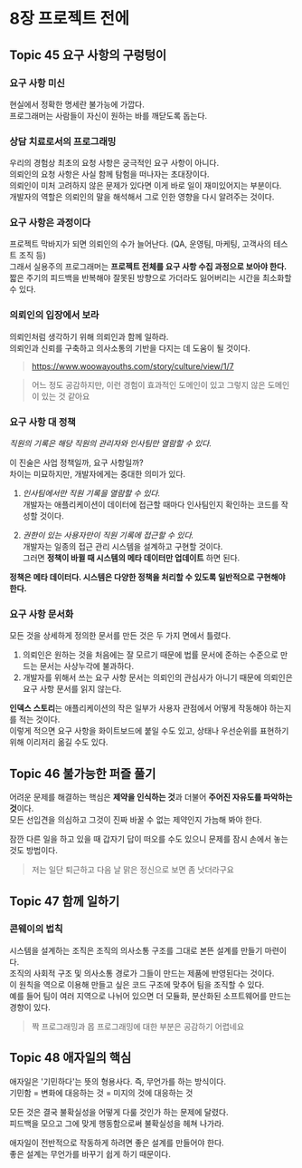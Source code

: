 # 8장 프로젝트 전에

## Topic 45 요구 사항의 구렁텅이

### 요구 사항 미신

현실에서 정확한 명세란 불가능에 가깝다.  
프로그래머는 사람들이 자신이 원하는 바를 깨닫도록 돕는다.

### 상담 치료로서의 프로그래밍

우리의 경험상 최초의 요청 사항은 궁극적인 요구 사항이 아니다.  
의뢰인의 요청 사항은 사실 함께 탐험을 떠나자는 초대장이다.  
의뢰인이 미처 고려하지 않은 문제가 있다면 이게 바로 일이 재미있어지는 부분이다.  
개발자의 역할은 의뢰인의 말을 해석해서 그로 인한 영향을 다시 알려주는 것이다.

### 요구 사항은 과정이다

프로젝트 막바지가 되면 의뢰인의 수가 늘어난다. (QA, 운영팀, 마케팅, 고객사의 테스트 조직 등)  
그래서 실용주의 프로그래머는 **프로젝트 전체를 요구 사항 수집 과정으로 보아야 한다.**  
짧은 주기의 피드백을 반복해야 잘못된 방향으로 가더라도 잃어버리는 시간을 최소화할 수 있다.

### 의뢰인의 입장에서 보라

의뢰인처럼 생각하기 위해 의뢰인과 함께 일하라.  
의뢰인과 신뢰를 구축하고 의사소통의 기반을 다지는 데 도움이 될 것이다.

> https://www.woowayouths.com/story/culture/view/1/7

> 어느 정도 공감하지만, 이런 경험이 효과적인 도메인이 있고 그렇지 않은 도메인이 있는 것 같아요

### 요구 사항 대 정책

_직원의 기록은 해당 직원의 관리자와 인사팀만 열람할 수 있다._

이 진술은 사업 정책일까, 요구 사항일까?  
차이는 미묘하지만, 개발자에게는 중대한 의미가 있다.

1. _인사팀에서만 직원 기록을 열람할 수 있다._  
   개발자는 애플리케이션이 데이터에 접근할 때마다 인사팀인지 확인하는 코드를 작성할 것이다.

2. _권한이 있는 사용자만이 직원 기록에 접근할 수 있다._  
   개발자는 일종의 접근 관리 시스템을 설계하고 구현할 것이다.  
   그러면 **정책이 바뀔 때 시스템의 메타 데이터만 업데이트** 하면 된다.

**정책은 메타 데이터다. 시스템은 다양한 정책을 처리할 수 있도록 일반적으로 구현해야 한다.**

### 요구 사항 문서화

모든 것을 상세하게 정의한 문서를 만든 것은 두 가지 면에서 틀렸다.

1. 의뢰인은 원하는 것을 처음에는 잘 모르기 때문에 법률 문서에 준하는 수준으로 만드는 문서는 사상누각에 불과하다.
2. 개발자를 위해서 쓰는 요구 사항 문서는 의뢰인의 관심사가 아니기 때문에 의뢰인은 요구 사항 문서를 읽지 않는다.

**인덱스 스토리**는 애플리케이션의 작은 일부가 사용자 관점에서 어떻게 작동해야 하는지를 적는 것이다.  
이렇게 적으면 요구 사항을 화이트보드에 붙일 수도 있고, 상태나 우선순위를 표현하기 위해 이리저리 옮길 수도 있다.

## Topic 46 불가능한 퍼즐 풀기

어려운 문제를 해결하는 핵심은 **제약을 인식하는 것**과 더불어 **주어진 자유도를 파악하는 것**이다.  
모든 선입견을 의심하고 그것이 진짜 바꿀 수 없는 제약인지 가늠해 봐야 한다.

잠깐 다른 일을 하고 있을 때 갑자기 답이 떠오를 수도 있으니 문제를 잠시 손에서 놓는 것도 방법이다.

> 저는 일단 퇴근하고 다음 날 맑은 정신으로 보면 좀 낫더라구요

## Topic 47 함께 일하기

### 콘웨이의 법칙

시스템을 설계하는 조직은 조직의 의사소통 구조를 그대로 본뜬 설계를 만들기 마련이다.  
조직의 사회적 구조 및 의사소통 경로가 그들이 만드는 제품에 반영된다는 것이다.  
이 원칙을 역으로 이용해 만들고 싶은 코드 구조에 맞추어 팀을 조직할 수 있다.  
예를 들어 팀이 여러 지역으로 나뉘어 있으면 더 모듈화, 분산화된 소프트웨어를 만드는 경향이 있다.

> 짝 프로그래밍과 몹 프로그래밍에 대한 부분은 공감하기 어렵네요

## Topic 48 애자일의 핵심

애자일은 '기민하다'는 뜻의 형용사다. 즉, 무언가를 하는 방식이다.  
기민함 = 변화에 대응하는 것 = 미지의 것에 대응하는 것

모든 것은 결국 불확실성을 어떻게 다룰 것인가 하는 문제에 달렸다.  
피드백을 모으고 그에 맞게 행동함으로써 불확실성을 헤쳐 나가라.

애자일이 전반적으로 작동하게 하려면 좋은 설계를 만들어야 한다.  
좋은 설계는 무언가를 바꾸기 쉽게 하기 때문이다.
